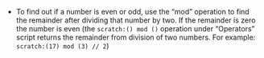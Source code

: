 -   To find out if a number is even or odd, use the “mod” operation to find the remainder after dividing that number by two. If the remainder is zero the number is even (the `scratch:() mod ()` operation under “Operators” script returns the remainder from division of two numbers. For example: `scratch:(17) mod (3) // 2`)
